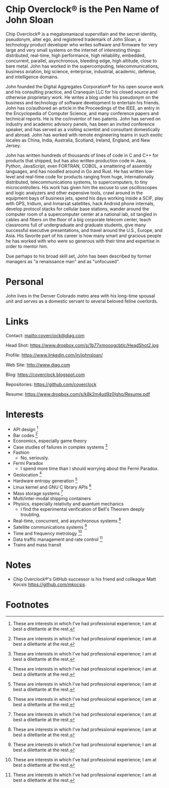 # Chip Overclock® is the Pen Name of John Sloan

Chip Overclock® is a megalomaniacal supervillain and the secret
identity, pseudonym, alter ego, and registered trademark of John
Sloan, a technology product developer who writes software and
firmware for very large and very small systems on the internet of
interesting things: distributed, real-time, high performance, high
reliability, embedded, concurrent, parallel, asynchronous, bleeding
edge, high altitude, close to bare metal. John has worked in the
supercomputing, telecommunications, business aviation,
big science, enterprise, industrial, academic, defense, and
intelligence domains.

John founded the Digital Aggregates Corporation® for his open source
work and his consulting practice, and Cranequin LLC for his closed
source and otherwise proprietary work. He writes a blog under his
pseudonym on the business and technology of software development
to entertain his friends. John has co/authored an article in the
Proceedings of the IEEE, an entry in the Encyclopedia of Computer
Science, and many conference papers and technical reports. He is
the co/inventor of two patents. John has served on industry and
academic advisory panels, has been an invited conference speaker,
and has served as a visiting scientist and consultant domestically
and abroad. John has worked with remote engineering teams in such
exotic locales as China, India, Australia, Scotland, Ireland, England,
and New Jersey.

John has written hundreds of thousands of lines of code in
C and C++ for products that shipped, but has also written production code
in Java, Python, JavaScript, even FORTRAN, COBOL, a smattering of assembly languages, and has
noodled around in Go and Rust. He has written low-level and real-time code for products
ranging from huge, internationally distributed, telecommunications
systems, to supercomputers, to tiny microcontrollers. His work has given him the excuse
to use oscilloscopes and logic analyzers and other expensive tools, crawl around in the
equipment bays of business jets, spend his days working inside a
SCIF, play with GPS, Iridium, and Inmarsat satellites,
hack Android phone internals, develop protocol stacks for cellular base stations,
wander around the computer room of a supercomputer center at a national
lab, sit tangled in cables and fibers on the floor of a big corporate telecom
center, teach classrooms full of undergraduate and graduate students,
give many successful executive presentations, and travel around the U.S., Europe, and Asia.
His favorite part of his career is how many smart and gracious people he has worked with
who were so generous with their time and expertise in order to mentor him.

Due perhaps to his broad skill set, John has been described by former
managers as "a renaissance man" and as "unfocused".

# Personal

John lives in the Denver Colorado metro area with his long-time spousal unit and serves
as a domestic servant to several beloved feline overlords.

# Links

Contact: <mailto:coverclock@diag.com>

Head Shot: <https://www.dropbox.com/s/1b77xmooogcbtlc/HeadShot2.jpg>

Profile: <https://www.linkedin.com/in/johnsloan/>

Web Site: <http://www.diag.com>

Blog: <https://coverclock.blogspot.com>

Repositories: <https://github.com/coverclock>

Resume: <https://www.dropbox.com/s/k8k2m4ud9z0lgho/Resume.pdf>

# Interests

* API design [^1]
* Bar codes [^1]
* Economics, especially game theory
* Case studies of failures in complex systems [^1]
* Fashion
  - No, seriously.
* Fermi Paradox
  - I spend more time than I should worrying about the Fermi Paradox.
* Geolocation [^1]
* Hardware entropy generation [^1]
* Linux kernel and GNU C library APIs [^1]
* Mass storage systems [^1]
* Multi/inter-modal shipping containers
* Physics, especially relativity and quantum mechanics
  - I find the experimental verification of Bell's Theorem deeply troubling.
* Real-time, concurrent, and asynchronous systems [^1]
* Satellite communications systems [^1]
* Time and frequency metrology [^1]
* Data traffic management and rate control [^1]
* Trains and mass transit

[^1]: These are interests in which I've had professional experience; I am at best a dilettante at the rest. 

# Notes

* Chip Overclock®'s GitHub successor is his friend and colleague Matt Kocsis <https://github.com/mkocsis>.

# Footnotes
